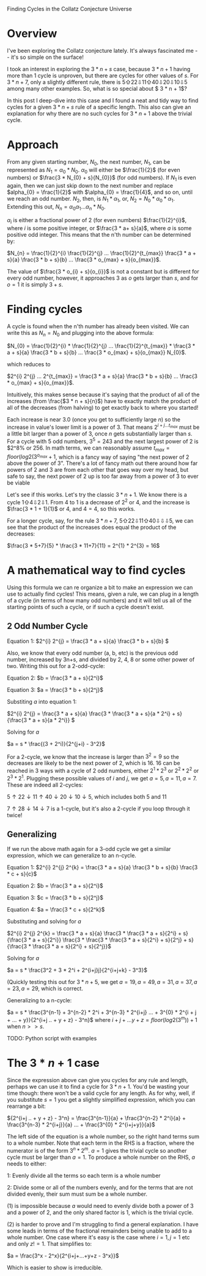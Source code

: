 Finding Cycles in the Collatz Conjecture Universe

# Overview

I've been exploring the Collatz conjecture lately. It's always fascinated me -- it's so simple on the surface! 

I took an interest in exploring the $3 * n + s$ case, because $3 * n + 1$ having more than 1 cycle is unproven, but there are cycles for other values of $s$. For $3 * n + 7$, only a slightly different rule, there is $5 ⇧ 22 ⇩ 11 ⇧ 40 ⇩ 20 ⇩ 10 ⇩ 5$ among many other examples. So, what is so special about $ 3 * n + 1$?

In this post I deep-dive into this case and I found a neat and tidy way to find cycles for a given $3 * n + s$ rule of a specific length. This also can give an explanation for why there are no such cycles for $3 * n + 1$ above the trivial cycle.

# Approach

From any given starting number, $N_{0}$, the next number, $N_{1}$, can be represented as $N_{1} = \alpha_{0} * N_{0}$. $\alpha_{0}$ will either be $\frac{1}{2}$ (for even numbers) or $\frac{3 * N_{0} + s}{N_{0}}$ (for odd numbers). If $N_{1}$ is even again, then we can just skip down to the next number and replace $alpha_{0} = \frac{1}{2}$ with $\alpha_{0} = \frac{1}{4}$, and so on, until we reach an odd number. $N_{2}$, then, is $N_{1} * \alpha_{1}$, or, $N_2 = N_{0} * \alpha_{0} * \alpha_{1}$. Extending this out, $N_{n} = \alpha_{0} \alpha_{1} ... \alpha_{n} * N_{0}$. 

$\alpha_{i}$ is either a fractional power of 2 (for even numbers) $\frac{1}{2}^{i}$, where ${i}$ is some positive integer, or $\frac{3 * a+ s}{a}$, where $a$ is some positive odd integer. This means that the n'th number can be determined by:

$N_{n} = \frac{1}{2}^{i} \frac{1}{2}^{j} ... \frac{1}{2}^{t_{max}} \frac{3 * a + s}{a} \frac{3 * b + s}{b} ... \frac{3 * o_{max} + s}{o_{max}}$.

The value of $\frac{3 * o_{i} + s}{o_{i}}$ is not a constant but is different for every odd number, however, it approaches $3$ as $o$ gets larger than $s$, and for $o=1$ it is simply $3+s$.  

# Finding cycles

A cycle is found when the n'th number has already been visited. We can write this as $N_{n} = N_{0}$ and plugging into the above formula:

$N_{0} = \frac{1}{2}^{i} * \frac{1}{2}^{j} ... \frac{1}{2}^{t_{max}}  * \frac{3 * a + s}{a} \frac{3 * b + s}{b} ... \frac{3 * o_{max} +  s}{o_{max}} N_{0}$.

which reduces to

$2^{i} 2^{j} ... 2^{t_{max}} = \frac{3 * a + s}{a} \frac{3 * b + s}{b} ... \frac{3 * o_{max} + s}{o_{max}}$.

Intuitively, this makes sense because it's saying that the product of all of the increases (from \frac{$3 * n + s}{n}$) have to exactly match the product of all of the decreases (from halving) to get exactly back to where you started!

Each increase is near 3.0 (once you get to sufficiently large $n$) so the increase in value's lower limit is a power of 3. That means $2^{i+j...t_{max}}$ must be a little bit larger than a power of 3, once $n$ gets substantially larger than $s$. For a cycle with 5 odd numbers, $3^5 = 243$ and the next largest power of 2 is $2^8% or 256. In math terms, we can reasonably assume $t_{max} = floor(log2(3^{o_{max}} + 1$, which is a fancy way of saying "the next power of 2 above the power of 3". There's a lot of fancy math out there around how far powers of 2 and 3 are from each other that goes way over my head, but safe to say, the next power of 2 up is too far away from a power of 3 to ever be viable

Let's see if this works. Let's try the classic $3 * n + 1$. We know there is a cycle $1 ⇧ 4 ⇩ 2 ⇩ 1$. From 4 to 1 is a decrease of $2^2$ or 4, and the increase is $\frac{3 * 1 + 1}{1}$ or 4, and $4=4$, so this works.

For a longer cycle, say, for the rule $3 * n + 7$, $5 ⇧ 22 ⇩ 11 ⇧ 40 ⇩⇩⇩ 5$, we can see that the product of the increases does equal the product of the decreases:

$\frac{3 * 5+7}{5} * \frac{3 * 11+7}{11} = 2^{1} * 2^{3} = 16$

# A mathematical way to find cycles

Using this formula we can re organize a bit to make an expression we can use to actually find cycles! This means, given a rule, we can plug in a length of a cycle (in terms of how many odd numbers) and it will tell us all of the starting points of such a cycle, or if such a cycle doesn't exist.

## 2 Odd Number Cycle

Equation 1: $2^{i} 2^{j} = \frac{3 * a + s}{a} \frac{3 * b + s}{b} $

Also, we know that every odd number (a, b, etc) is the previous odd number, increased by 3n+s, and divided by 2, 4, 8 or some other power of two. Writing this out for a 2-odd-cycle:

Equation 2: $b = \frac{3 * a + s}{2^i}$

Equation 3: $a = \frac{3 * b + s}{2^j}$

Substiting $a$ into equation 1:

$2^{i} 2^{j} = \frac{3 * a + s}{a} \frac{3 * \frac{3 * a + s}{a * 2^i} + s}{\frac{3 * a + s}{a * 2^i}} $

Solving for $a$

$a = s * \frac{(3 + 2^i)}{2^{j+i} - 3^2}$ 

For a 2-cycle, we know that the increase is larger than $3^2 = 9$ so the decreases are likely to be the next power of 2, which is 16. 16 can be reached in 3 ways with a cycle of 2 odd numbers, either $2^1 * 2^3$ or $2^2 * 2^2$ or $2^3 * 2^1$. Plugging these possible values of $i$ and $j$, we get $a = 5, a=11, a=7$. These are indeed all 2-cycles:

$5 \uparrow 22 \downarrow 11 \uparrow 40 \downarrow 20 \downarrow 10 \downarrow 5$, which includes both 5 and 11 

$7 \uparrow 28 \downarrow 14 \downarrow 7$ is a 1-cycle, but it's also a 2-cycle if you loop through it twice!

## Generalizing

If we run the above math again for a 3-odd cycle we get a similar expression, which we can generalize to an n-cycle.

Equation 1: $2^{i} 2^{j} 2^{k} = \frac{3 * a + s}{a} \frac{3 * b + s}{b} \frac{3 * c + s}{c}$

Equation 2: $b = \frac{3 * a + s}{2^i}$

Equation 3: $c = \frac{3 * b + s}{2^j}$

Equation 4: $a = \frac{3 * c + s}{2^k}$

Substituting and solving for $a$

$2^{i} 2^{j} 2^{k} = \frac{3 * a + s}{a} \frac{3 * \frac{3 * a + s}{2^i} + s}{\frac{3 * a + s}{2^i}} \frac{3 * \frac{3 * \frac{3 * a + s}{2^i} + s}{2^j} + s}{\frac{3 * \frac{3 * a + s}{2^i} + s}{2^j}}$ 

Solving for $a$

$a = s * \frac{3^2 + 3 * 2^i + 2^{i+j}j}{2^{i+j+k} - 3^3}$

(Quickly testing this out for $3 * n + 5$, we get $a=19, a=49, a=31, a=37, a=23, a=29$, which is correct. 

Generalizing to a n-cycle:

$a = s * \frac{3^{n-1} + 3^{n-2} * 2^i + 3^{n-3} * 2^{i+j} ... + 3^{0} * 2^{i + j + ... + y}}{2^{i+j .. + y + z} - 3^n}$ where $i + j + ... y + z = floor(log2(3^m))+1$ when $n >> s$.

TODO: Python script with examples

# The $3 * n + 1$ case

Since the expression above can give you cycles for any rule and length, perhaps we can use it to find a cycle for $3 * n + 1$. You'd be wasting your time though: there won't be a valid cycle for any length. As for why, well, if you substitute $s=1$ you get a slightly simplified expression, which you can rearrange a bit:

${2^{i+j .. + y + z} - 3^n} = \frac{3^{n-1}}{a} + \frac{3^{n-2} * 2^i}{a} + \frac{3^{n-3} * 2^{i+j}}{a} ... + \frac{3^{0} * 2^{i+j+y}}{a}$

The left side of the equation is a whole number, so the right hand terms sum to a whole number. Note that each term in the RHS is a fraction, where the numerator is of the form $3^n * 2^m$. $a=1$ gives the trivial cycle so another cycle must be larger than $a=1$. To produce a whole number on the RHS, $a$ needs to either:

1: Evenly divide all the terms so each term is a whole number

2: Divide some or all of the numbers evenly, and for the terms that are not divided evenly, their sum must sum be a whole number. 

(1) is impossible because $a$ would need to evenly divide both a power of 3 and a power of 2, and the only shared factor is 1, which is the trivial cycle. 

(2) is harder to prove and I'm struggling to find a general explanation. I have some leads in terms of the fractional remainders being unable to add to a whole number. One case where it's easy is the case where $i=1, j=1$ etc and only $z != 1$. That simplifies to:

$a = \frac{3^x - 2^x}{2^{i+j+...+y+z - 3^x}}$

Which is easier to show is irreducible.
